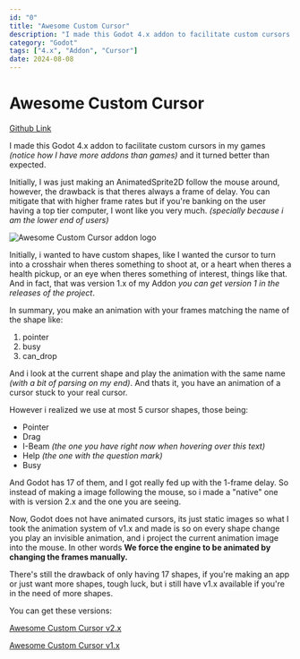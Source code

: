 ```yaml
---
id: "0"
title: "Awesome Custom Cursor"
description: "I made this Godot 4.x addon to facilitate custom cursors in my games (notice how I have more addons than games) and it turned better than expected."
category: "Godot"
tags: ["4.x", "Addon", "Cursor"]
date: 2024-08-08
---
```


# Awesome Custom Cursor

[Github Link](https://github.com/DaviD4Chirino/awesome-custom-cursor)

I made this Godot 4.x addon to facilitate custom cursors in my games _(notice how I have more addons than games)_ and it turned better than expected.

Initially, I was just making an AnimatedSprite2D follow the mouse around, however, the drawback is that theres always a frame of delay. You can mitigate that with higher frame rates but if you're banking on the user having a top tier computer, I wont like you very much. _(specially because i am the lower end of users)_

![Awesome Custom Cursor addon logo](https://raw.githubusercontent.com/DaviD4Chirino/awesome-custom-cursor/main/screen_shot.png)

Initially, i wanted to have custom shapes, like I wanted the cursor to turn into a crosshair when theres something to shoot at, or a heart when theres a health pickup, or an eye when theres something of interest, things like that. And in fact, that was version 1.x of my Addon _you can get version 1 in the releases of the project_.

In summary, you make an animation with your frames matching the name of the shape like:

1. pointer
2. busy
3. can_drop

And i look at the current shape and play the animation with the same name _(with a bit of parsing on my end)_. And thats it, you have an animation of a cursor stuck to your real cursor.

However i realized we use at most 5 cursor shapes, those being:

- Pointer
- Drag
- I-Beam _(the one you have right now when hovering over this text)_
- Help _(the one with the question mark)_
- Busy

And Godot has 17 of them, and I got really fed up with the 1-frame delay. So instead of making a image following the mouse, so i made a "native" one with is version 2.x and the one you are seeing.

Now, Godot does not have animated cursors, its just static images so what I took the animation system of v1.x and made is so on every shape change you play an invisible animation, and i project the current animation image into the mouse. In other words **We force the engine to be animated by changing the frames manually.**

There's still the drawback of only having 17 shapes, if you're making an app or just want more shapes, tough luck, but i still have v1.x available if you're in the need of more shapes.

You can get these versions:

[Awesome Custom Cursor v2.x](https://github.com/DaviD4Chirino/awesome-custom-cursor)

[Awesome Custom Cursor v1.x](https://github.com/DaviD4Chirino/awesome-custom-cursor/releases/tag/1.0.1)
